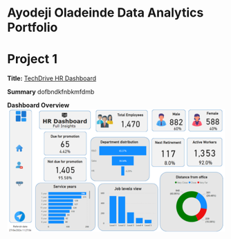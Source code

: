# Ayodeji Oladeinde Data Analytics Portfolio 
# Project 1
**Title:** [TechDrive HR Dashboard](https://github.com/Sagereal7/Data_Analytics)

**Summary** dofbndkfnbkmfdmb

**Dashboard Overview**
![HR_Dashboard](HR_Dashboard.png)
